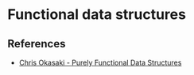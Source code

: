 # Functional data structures

## References

- [Chris Okasaki - Purely Functional Data Structures](https://www.goodreads.com/book/show/594288.Purely_Functional_Data_Structures)
